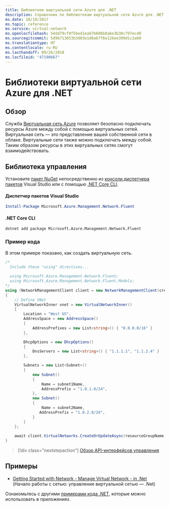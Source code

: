 ```yaml
---
title: Библиотеки виртуальной сети Azure для .NET
description: Справочник по библиотекам виртуальной сети Azure для .NET
ms.date: 10/19/2017
ms.topic: reference
ms.service: virtual-network
ms.openlocfilehash: 54dd79cf0f5bed1eab7b606b8a6e3b30c797ecd0
ms.sourcegitcommit: 5d9b713653b3d03e1d0a67f6e126ee399d1c2a60
ms.translationtype: HT
ms.contentlocale: ru-RU
ms.lasthandoff: 09/26/2018
ms.locfileid: "47190667"
---
```

# <a name="azure-virtual-network-libraries-for-net"></a>Библиотеки виртуальной сети Azure для .NET

## <a name="overview"></a>Обзор
Служба [Виртуальная сеть Azure](/azure/virtual-network/virtual-networks-overview) позволяет безопасно подключать ресурсы Azure между собой с помощью виртуальных сетей. Виртуальная сеть — это представление вашей собственной сети в облаке. Виртуальные сети также можно подключать между собой. Таким образом ресурсы в этих виртуальных сетях смогут взаимодействовать. 

## <a name="management-library"></a>Библиотека управления

Установите [пакет NuGet](https://www.nuget.org/packages/Microsoft.Azure.Management.Network.Fluent) непосредственно из [консоли диспетчера пакетов][PackageManager] Visual Studio или с помощью [.NET Core CLI][DotNetCLI].

#### <a name="visual-studio-package-manager"></a>Диспетчер пакетов Visual Studio

```powershell
Install-Package Microsoft.Azure.Management.Network.Fluent
```

#### <a name="net-core-cli"></a>.NET Core CLI

```bash
dotnet add package Microsoft.Azure.Management.Network.Fluent
```

### <a name="code-example"></a>Пример кода
В этом примере показано, как создать виртуальную сеть.

```csharp
/* 
  Include these "using" directives...
  
  using Microsoft.Azure.Management.Network.Fluent;
  using Microsoft.Azure.Management.Network.Fluent.Models;
*/
using (NetworkManagementClient client = new NetworkManagementClient(credentials))
{
    // Define VNet
    VirtualNetworkInner vnet = new VirtualNetworkInner()
    {
        Location = "West US",
        AddressSpace = new AddressSpace()
        {
            AddressPrefixes = new List<string>() { "0.0.0.0/16" }
        },

        DhcpOptions = new DhcpOptions()
        {
            DnsServers = new List<string>() { "1.1.1.1", "1.1.2.4" }
        },

        Subnets = new List<Subnet>()
        {
            new Subnet()
            {
                Name = subnet1Name,
                AddressPrefix = "1.0.1.0/24",
            },
            new Subnet()
            {
                Name = subnet2Name,
               AddressPrefix = "1.0.2.0/24",
            }
        }
    };
    
    await client.VirtualNetworks.CreateOrUpdateAsync(resourceGroupName, vNetName, vnet);
}

```

> [!div class="nextstepaction"]
> [Обзор API-интерфейсов управления](/dotnet/api/overview/azure/network/management)

## <a name="samples"></a>Примеры
- [Getting Started with Network - Manage Virtual Network - in .Net](https://github.com/Azure-Samples/network-dotnet-manage-virtual-network) (Начало работы с сетью: управление виртуальной сетью — .Net)

Ознакомьтесь с другими [примерами кода .NET](https://azure.microsoft.com/resources/samples/?platform=dotnet), которые можно использовать в приложениях.


[PackageManager]: https://docs.microsoft.com/nuget/tools/package-manager-console 
[DotNetCLI]: https://docs.microsoft.com/dotnet/core/tools/dotnet-add-package 

